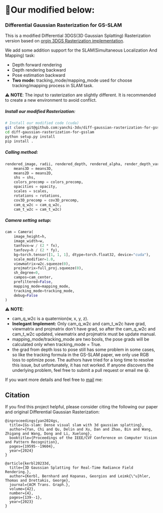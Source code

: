 # :tada:Our modified below:

### Differential Gaussian Rasterization for GS-SLAM

This is a modified Differential 3DGS(3D Gaussian Splatting) Rasterization version based on [orgin 3DGS Rasterization implementation](https://github.com/graphdeco-inria/diff-gaussian-rasterization/tree/59f5f77e3ddbac3ed9db93ec2cfe99ed6c5d121d).

We add some addition support for the SLAM(Simultaneous Localization And Mapping) task:

- Depth forward rendering 
- Depth rendering backward
- Pose estimation backward
- **Two mode:** tracking_mode/mapping_mode used for choose tracking/mapping process in SLAM task.

:warning: **NOTE**: The  input to rasterization are slightly different. It is recommended to create a new environment to avoid conflict.

##### Install our modified Rasterization:

```bash
# Install our modified code (cuda)
git clone git@github.com:yanchi-3dv/diff-gaussian-rasterization-for-gsslam.git
cd diff-gaussian-rasterization-for-gsslam
python setup.py install
pip install .
```

##### Calling method:

```python
rendered_image, radii, rendered_depth, rendered_alpha, render_depth_var = rasterizer(
    means3D = means3D,
    means2D = means2D,
    shs = shs,
    colors_precomp = colors_precomp,
    opacities = opacity,
    scales = scales,
    rotations = rotations,
    cov3D_precomp = cov3D_precomp,
    cam_q_w2c = cam_q_w2c,
    cam_t_w2c = cam_t_w2c)
```

##### Camera setting setup:

```python
cam = Camera(
    image_height=h,
    image_width=w,
    tanfovx=w / (2 * fx),
    tanfovy=h / (2 * fy),
    bg=torch.tensor([1, 1, 1], dtype=torch.float32, device="cuda"),
    scale_modifier=1.0,
    viewmatrix=w2c.squeeze(0),
    projmatrix=full_proj.squeeze(0),
    sh_degree=0,
    campos=cam_center,
    prefiltered=False,
    mapping_mode=mapping_mode,
    tracking_mode=tracking_mode,
    debug=False
)
```

:warning: **NOTE**:

- cam_q_w2c is a quaternion(w, x, y, z).
- **Inelegant Implement:** Only cam_q_w2c and cam_t_w2c have grad, viewmatrix and projmatrix don't have grad, so after the cam_q_w2c and cam_t_w2c updated, viewmatrix and projmatrix must be update manual.
- mapping_mode/tracking_mode are two bools, the pose grads will be calculated only when tracking_mode = True.
- the grad from depth loss to pose still has some problem in some cases, so like the tracking formula in the GS-SLAM paper, we only use RGB loss to optimize pose. The authors have tried for a long time to resolve this issue, but unfortunately, it has not worked. If anyone discovers the underlying problem, feel free to submit a pull request or email me :smiley:.

If you want more details and feel free to [mail](mailto:yanchi.3dv@gmail.com) me:



## Citation

If you find this project helpful, please consider citing the following our paper and original Differential Gaussian Rasterization:

```
@inproceedings{yan2024gs,
  title={Gs-slam: Dense visual slam with 3d gaussian splatting},
  author={Yan, Chi and Qu, Delin and Xu, Dan and Zhao, Bin and Wang, Zhigang and Wang, Dong and Li, Xuelong},
  booktitle={Proceedings of the IEEE/CVF Conference on Computer Vision and Pattern Recognition},
  pages={19595--19604},
  year={2024}
}
```



```
@article{kerbl20233d,
  title={3D Gaussian Splatting for Real-Time Radiance Field Rendering.},
  author={Kerbl, Bernhard and Kopanas, Georgios and Leimk{\"u}hler, Thomas and Drettakis, George},
  journal={ACM Trans. Graph.},
  volume={42},
  number={4},
  pages={139--1},
  year={2023}
}
```



